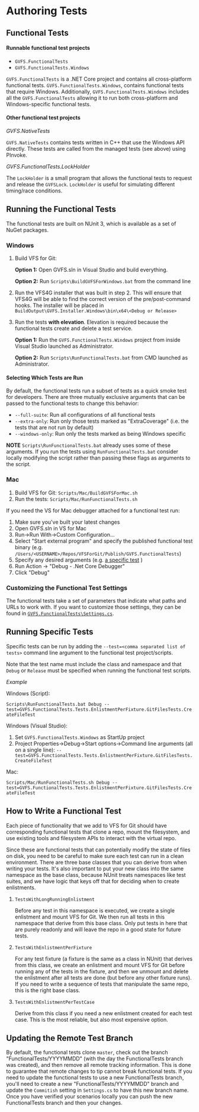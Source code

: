 # Authoring Tests

## Functional Tests

#### Runnable functional test projects

- `GVFS.FunctionalTests`
- `GVFS.FunctionalTests.Windows`

`GVFS.FunctionalTests` is a .NET Core project and contains all cross-platform functional tests.  `GVFS.FunctionalTests.Windows`, contains functional tests that require Windows. Additionally, `GVFS.FunctionalTests.Windows` includes all the `GVFS.FunctionalTests` allowing it to run both cross-platform and Windows-specific functional tests.

#### Other functional test projects

*GVFS.NativeTests*

`GVFS.NativeTests` contains tests written in C++ that use the Windows API directly.  These tests are called from the managed tests (see above) using PInvoke.

*GVFS.FunctionalTests.LockHolder*

The `LockHolder` is a small program that allows the functional tests to request and release the `GVFSLock`.  `LockHolder` is useful for simulating different timing/race conditions.

## Running the Functional Tests

The functional tests are built on NUnit 3, which is available as a set of NuGet packages.

### Windows

1. Build VFS for Git:
    
    **Option 1:** Open GVFS.sln in Visual Studio and build everything.
    
    **Option 2:** Run `Scripts\BuildGVFSForWindows.bat` from the command line

2. Run the VFS4G installer that was built in step 2.  This will ensure that VFS4G will be able to find the correct version of the pre/post-command hooks. The installer will be placed in `BuildOutput\GVFS.Installer.Windows\bin\x64\<Debug or Release>`
3. Run the tests **with elevation**.  Elevation is required because the functional tests create and delete a test service.

   **Option 1:** Run the `GVFS.FunctionalTests.Windows` project from inside Visual Studio launched as Administrator.
   
   **Option 2:** Run `Scripts\RunFunctionalTests.bat` from CMD launched as Administrator.

#### Selecting Which Tests are Run

By default, the functional tests run a subset of tests as a quick smoke test for developers.  There are three mutually exclusive arguments that can be passed to the functional tests to change this behavior:

- `--full-suite`: Run all configurations of all functional tests
- `--extra-only`: Run only those tests marked as "ExtraCoverage" (i.e. the tests that are not run by default)
- `--windows-only`: Run only the tests marked as being Windows specific

**NOTE** `Scripts\RunFunctionalTests.bat` already uses some of these arguments.  If you run the tests using `RunFunctionalTests.bat` consider locally modifying the script rather than passing these flags as arguments to the script.

### Mac

1. Build VFS for Git: `Scripts/Mac/BuildGVFSForMac.sh`
2. Run the tests: `Scripts/Mac/RunFunctionalTests.sh `

If you need the VS for Mac debugger attached for a functional test run:

1. Make sure you've built your latest changes
2. Open GVFS.sln in VS for Mac
3. Run->Run With->Custom Configuration...
4. Select "Start external program" and specify the published functional test binary (e.g. `/Users/<USERNAME>/Repos/VFSForGit/Publish/GVFS.FunctionalTests`)
5. Specify any desired arguments (e.g. [a specific test](#Running-Specific-Tests) )
6. Run Action -> "Debug - .Net Core Debugger"
7. Click "Debug"

### Customizing the Functional Test Settings

The functional tests take a set of parameters that indicate what paths and URLs to work with.  If you want to customize those settings, they
can be found in [`GVFS.FunctionalTests\Settings.cs`](/GVFS/GVFS.FunctionalTests/Settings.cs).


## Running Specific Tests

Specific tests can be run by adding the `--test=<comma separated list of tests>` command line argument to the functional test project/scripts.  

Note that the test name must include the class and namespace and that `Debug` or `Release` must be specified when running the functional test scripts.

*Example*

Windows (Script):

`Scripts\RunFunctionalTests.bat Debug --test=GVFS.FunctionalTests.Tests.EnlistmentPerFixture.GitFilesTests.CreateFileTest`

Windows (Visual Studio):

1. Set `GVFS.FunctionalTests.Windows` as StartUp project
2. Project Properties->Debug->Start options->Command line arguments (all on a single line): `--test=GVFS.FunctionalTests.Tests.EnlistmentPerFixture.GitFilesTests.CreateFileTest`

Mac:

`Scripts/Mac/RunFunctionalTests.sh Debug --test=GVFS.FunctionalTests.Tests.EnlistmentPerFixture.GitFilesTests.CreateFileTest`

## How to Write a Functional Test

Each piece of functionality that we add to VFS for Git should have corresponding functional tests that clone a repo, mount the filesystem, and use existing tools and filesystem
APIs to interact with the virtual repo.

Since these are functional tests that can potentially modify the state of files on disk, you need to be careful to make sure each test can run in a clean 
environment.  There are three base classes that you can derive from when writing your tests.  It's also important to put your new class into the same namespace
as the base class, because NUnit treats namespaces like test suites, and we have logic that keys off that for deciding when to create enlistments.

1. `TestsWithLongRunningEnlistment`

    Before any test in this namespace is executed, we create a single enlistment and mount VFS for Git.  We then run all tests in this namespace that derive
	from this base class.  Only put tests in here that are purely readonly and will leave the repo in a good state for future tests.

2. `TestsWithEnlistmentPerFixture`

    For any test fixture (a fixture is the same as a class in NUnit) that derives from this class, we create an enlistment and mount VFS for Git before running
	any of the tests in the fixture, and then we unmount and delete the enlistment after all tests are done (but before any other fixture runs).  If you need
	to write a sequence of tests that manipulate the same repo, this is the right base class.

3. `TestsWithEnlistmentPerTestCase`

   Derive from this class if you need a new enlistment created for each test case.  This is the most reliable, but also most expensive option.

## Updating the Remote Test Branch

By default, the functional tests clone `master`, check out the branch "FunctionalTests/YYYYMMDD" (with the day the FunctionalTests branch was created), 
and then remove all remote tracking information. This is done to guarantee that remote changes to tip cannot break functional tests. If you need to update 
the functional tests to use a new FunctionalTests branch, you'll need to create a new "FunctionalTests/YYYYMMDD" branch and update the `Commitish` setting in `Settings.cs` to have this new branch name.  
Once you have verified your scenarios locally you can push the new FunctionalTests branch and then your changes.
